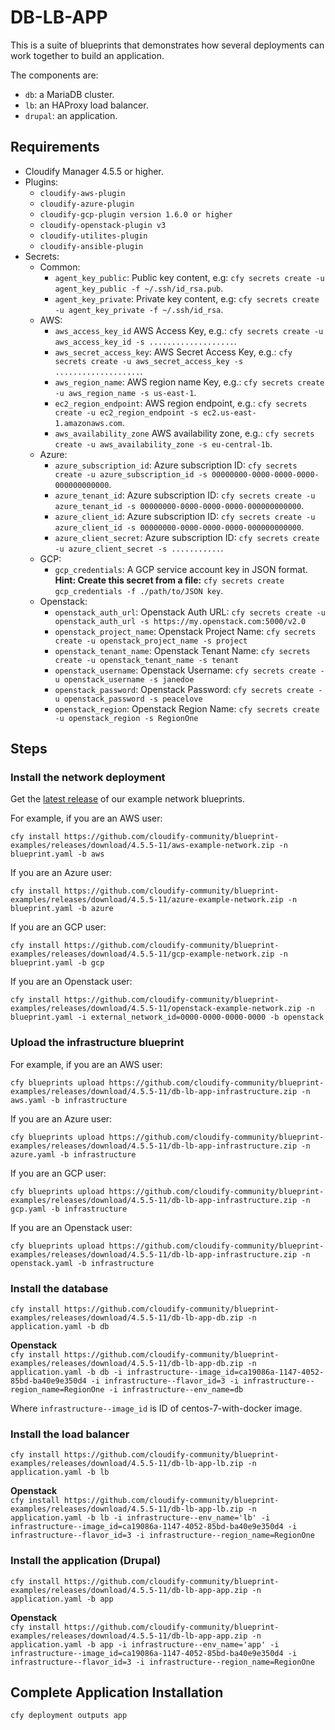 # DB-LB-APP

This is a suite of blueprints that demonstrates how several deployments can work together to build an application.

The components are:
  - `db`: a MariaDB cluster.
  - `lb`: an HAProxy load balancer.
  - `drupal`: an application.


## Requirements

  - Cloudify Manager 4.5.5 or higher.
  - Plugins:
    - `cloudify-aws-plugin`
    - `cloudify-azure-plugin`
    - `cloudify-gcp-plugin version 1.6.0 or higher `
    - `cloudify-openstack-plugin v3`
    - `cloudify-utilites-plugin`
    - `cloudify-ansible-plugin`
  - Secrets:
    - Common:
      - `agent_key_public`: Public key content, e.g: `cfy secrets create -u agent_key_public -f ~/.ssh/id_rsa.pub`.
      - `agent_key_private`: Private key content, e.g: `cfy secrets create -u agent_key_private -f ~/.ssh/id_rsa`.
    - AWS:
      - `aws_access_key_id` AWS Access Key, e.g.: `cfy secrets create -u aws_access_key_id -s ...................`.
      - `aws_secret_access_key`: AWS Secret Access Key, e.g.: `cfy secrets create -u aws_secret_access_key -s ...................`.
      - `aws_region_name`: AWS region name Key, e.g.: `cfy secrets create -u aws_region_name -s us-east-1`.
      - `ec2_region_endpoint`: AWS region endpoint, e.g.: `cfy secrets create -u ec2_region_endpoint -s ec2.us-east-1.amazonaws.com`.
      - `aws_availability_zone` AWS availability zone, e.g.: `cfy secrets create -u aws_availability_zone -s eu-central-1b`.
    - Azure:
      - `azure_subscription_id`: Azure subscription ID: `cfy secrets create -u azure_subscription_id -s 00000000-0000-0000-0000-000000000000`.
      - `azure_tenant_id`: Azure subscription ID: `cfy secrets create -u azure_tenant_id -s 00000000-0000-0000-0000-000000000000`.
      - `azure_client_id`: Azure subscription ID: `cfy secrets create -u azure_client_id -s 00000000-0000-0000-0000-000000000000`.
      - `azure_client_secret`: Azure subscription ID: `cfy secrets create -u azure_client_secret -s ...........`.
    - GCP:
      - `gcp_credentials`: A GCP service account key in JSON format. **Hint: Create this secret from a file:** `cfy secrets create gcp_credentials -f ./path/to/JSON key`.
    - Openstack:
      - `openstack_auth_url`: Openstack Auth URL: `cfy secrets create -u openstack_auth_url -s https://my.openstack.com:5000/v2.0`
      - `openstack_project_name`: Openstack Project Name: `cfy secrets create -u openstack_project_name -s project`
      - `openstack_tenant_name`: Openstack Tenant Name: `cfy secrets create -u openstack_tenant_name -s tenant`
      - `openstack_username`: Openstack Username: `cfy secrets create -u openstack_username -s janedoe`
      - `openstack_password`: Openstack Password: `cfy secrets create -u openstack_password -s peacelove`
      - `openstack_region`: Openstack Region Name: `cfy secrets create -u openstack_region -s RegionOne`

## Steps

### Install the network deployment

Get the [latest release](https://github.com/cloudify-community/blueprint-examples/releases) of our example network blueprints.

For example, if you are an AWS user:

  `cfy install https://github.com/cloudify-community/blueprint-examples/releases/download/4.5.5-11/aws-example-network.zip -n blueprint.yaml -b aws`

If you are an Azure user:

  `cfy install https://github.com/cloudify-community/blueprint-examples/releases/download/4.5.5-11/azure-example-network.zip -n blueprint.yaml -b azure`

If you are an GCP user:

  `cfy install https://github.com/cloudify-community/blueprint-examples/releases/download/4.5.5-11/gcp-example-network.zip -n blueprint.yaml -b gcp`

If you are an Openstack user:

  `cfy install https://github.com/cloudify-community/blueprint-examples/releases/download/4.5.5-11/openstack-example-network.zip -n blueprint.yaml -i external_network_id=0000-0000-0000-0000 -b openstack`


### Upload the infrastructure blueprint

For example, if you are an AWS user:

  `cfy blueprints upload https://github.com/cloudify-community/blueprint-examples/releases/download/4.5.5-11/db-lb-app-infrastructure.zip -n aws.yaml -b infrastructure`

If you are an Azure user:

  `cfy blueprints upload https://github.com/cloudify-community/blueprint-examples/releases/download/4.5.5-11/db-lb-app-infrastructure.zip -n azure.yaml -b infrastructure`

If you are an GCP user:

  `cfy blueprints upload https://github.com/cloudify-community/blueprint-examples/releases/download/4.5.5-11/db-lb-app-infrastructure.zip -n gcp.yaml -b infrastructure`

If you are an Openstack user:

  `cfy blueprints upload https://github.com/cloudify-community/blueprint-examples/releases/download/4.5.5-11/db-lb-app-infrastructure.zip -n openstack.yaml -b infrastructure`

### Install the database

  `cfy install https://github.com/cloudify-community/blueprint-examples/releases/download/4.5.5-11/db-lb-app-db.zip -n application.yaml -b db`

  **Openstack**\
  `cfy install https://github.com/cloudify-community/blueprint-examples/releases/download/4.5.5-11/db-lb-app-db.zip -n application.yaml -b db -i infrastructure--image_id=ca19086a-1147-4052-85bd-ba40e9e350d4 -i infrastructure--flavor_id=3 -i infrastructure--region_name=RegionOne -i infrastructure--env_name=db`

  Where `infrastructure--image_id` is ID of centos-7-with-docker image.
### Install the load balancer

  `cfy install https://github.com/cloudify-community/blueprint-examples/releases/download/4.5.5-11/db-lb-app-lb.zip -n application.yaml -b lb`

  **Openstack**\
  `cfy install https://github.com/cloudify-community/blueprint-examples/releases/download/4.5.5-11/db-lb-app-lb.zip -n application.yaml -b lb -i infrastructure--env_name='lb' -i infrastructure--image_id=ca19086a-1147-4052-85bd-ba40e9e350d4 -i infrastructure--flavor_id=3 -i infrastructure--region_name=RegionOne`


### Install the application (Drupal)

  `cfy install https://github.com/cloudify-community/blueprint-examples/releases/download/4.5.5-11/db-lb-app-app.zip -n application.yaml -b app`

  **Openstack**\
  `cfy install https://github.com/cloudify-community/blueprint-examples/releases/download/4.5.5-11/db-lb-app-app.zip -n application.yaml -b app -i infrastructure--env_name='app' -i infrastructure--image_id=ca19086a-1147-4052-85bd-ba40e9e350d4 -i infrastructure--flavor_id=3 -i infrastructure--region_name=RegionOne`

  
## Complete Application Installation

  `cfy deployment outputs app`
